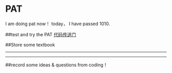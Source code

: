 # PAT 

I am doing pat now！
today， I have passed 1010.

##test and try the PAT 
[代码传送门](https://github.com/yanzhirun/PAT-go)

##Store some textbook


---
***
##record some ideas & questions from coding！
